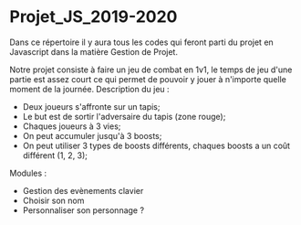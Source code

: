 # Projet_JS_2019-2020
Dans ce répertoire il y aura tous les codes qui feront parti du projet en Javascript dans la matière Gestion de Projet.

Notre projet consiste à faire un jeu de combat en 1v1, le temps de jeu d'une partie est assez court ce qui permet de pouvoir y jouer à n'importe quelle moment de la journée.
Description du jeu :
- Deux joueurs s'affronte sur un tapis;
- Le but est de sortir l'adversaire du tapis (zone rouge);
- Chaques joueurs à 3 vies;
- On peut accumuler jusqu'à 3 boosts;
- On peut utiliser 3 types de boosts différents, chaques boosts a un coût différent (1, 2, 3);

Modules :
- Gestion des evènements clavier
- Choisir son nom
- Personnaliser son personnage ?
